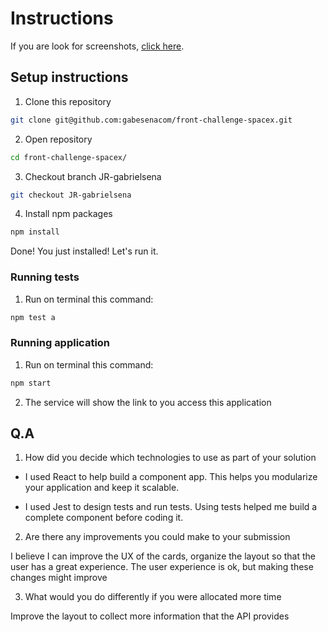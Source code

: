 # Instructions

If you are look for screenshots, [click here](README.MD).

## Setup instructions

1. Clone this repository

```bash
git clone git@github.com:gabesenacom/front-challenge-spacex.git
```

2. Open repository

```bash
cd front-challenge-spacex/
```

3. Checkout branch JR-gabrielsena

```bash
git checkout JR-gabrielsena
```

4. Install npm packages

```bash
npm install
```

Done! You just installed! Let's run it.

### Running tests

1. Run on terminal this command:

```bash
npm test a
```

### Running application

1. Run on terminal this command:

```bash
npm start
```

2. The service will show the link to you access this application

## Q.A

1. How did you decide which technologies to use as part of your solution 

- I used React to help build a component app. This helps you modularize your application and keep it scalable.

- I used Jest to design tests and run tests. Using tests helped me build a complete component before coding it.

2. Are there any improvements you could make to your submission

I believe I can improve the UX of the cards, organize the layout so that the user has a great experience. The user experience is ok, but making these changes might improve

3. What would you do differently if you were allocated more time

Improve the layout to collect more information that the API provides